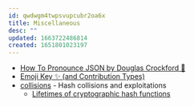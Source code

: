 ```yaml
---
id: qwdwgm4twpsvupcubr2oa6x
title: Miscellaneous
desc: ""
updated: 1663722486814
created: 1651801023197
---
```


- [How To Pronounce JSON by Douglas Crockford 💅](https://www.youtube.com/watch?v=uR-f4b0G9lo)
- [Emoji Key ✨ (and Contribution Types)](https://allcontributors.org/docs/en/emoji-key)
- [collisions](https://github.com/corkami/collisions) - Hash collisions and exploitations
  - [Lifetimes of cryptographic hash functions](https://valerieaurora.org/hash.html)
